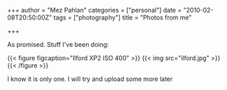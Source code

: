 +++
author = "Mez Pahlan"
categories = ["personal"]
date = "2010-02-08T20:50:00Z"
tags = ["photography"]
title = "Photos from me"

+++

As promised. Stuff I've been doing:

{{< figure figcaption="Ilford XP2 ISO 400" >}}
    {{< img src="ilford.jpg" >}}
{{< /figure >}}

I know it is only one. I will try and upload some more later

<!--more-->
